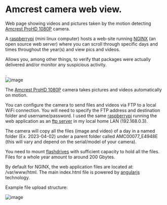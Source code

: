 # Amcrest camera web view.
Web page showing videos and pictures taken by the motion detecting [Amcrest ProHD 1080P](https://www.amazon.com/gp/product/B0145OQTPG?th=1) camera. 

A [raspberrypi](https://www.raspberrypi.com) (mini linux computer) hosts a web-site running [NGINX](https://techworldthink.github.io/Tech-Guides/pages/nginx_pi.html) (an open source web server) where you can scroll through specific days and times throughout the year(s) and view pics and videos. 

Allows you, among other things, to verify that packages were actually delivered and/or monitor any suspicious activity.
  
.  
![image](https://github.com/nerillosa/amcrest_camera_web-view/assets/4867918/769a5804-15cf-4de5-9959-3abb299556ce)



The [Amcrest ProHD 1080P](https://www.amazon.com/gp/product/B0145OQTPG?th=1) camera takes pictures and videos automatically on motion.


You can configure the camera to send files and videos via FTP to a local WiFi connection. You will need to specify the FTP address and destination folder and username/password.
I used the same [raspberrypi](https://www.raspberrypi.com) running the web application as an [ftp server](https://matthewmoisen.com/blog/how-to-configure-an-ftp-server-on-the-raspberry-pi-for-transferring-files-on-a-lan/) in my local home LAN (192.168.0.3).


The camera will copy all the files (image and video) of a day in a named folder (Ex. 2023-04-02) under a parent folder called AMC00077_E4948E (this will vary and depend on the serial/model of your camera).


You need to mount [flashdrives](https://www.amazon.com/gp/product/B083ZLJ5MG/ref=ppx_yo_dt_b_search_asin_title?ie=UTF8&psc=1) with sufficient capacity to hold all the files. Files for a whole year amount to around 200 Gbytes.

By default for NGINX, the web application files are located at: /var/www/html. The main index.html file is powered by [angularjs](https://docs.angularjs.org/guide/introduction) technology.

  
Example file upload structure:  

![image](https://github.com/nerillosa/amcrest_camera_web-view/assets/4867918/7a63f265-ad5f-440c-a2db-cb076a226e2f)
  
